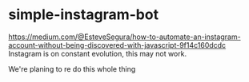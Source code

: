 # simple-instagram-bot
https://medium.com/@EsteveSegura/how-to-automate-an-instagram-account-without-being-discovered-with-javascript-9f14c160dcdc
Instagram is on constant evolution, this may not work.


We're planing to re do this whole thing
